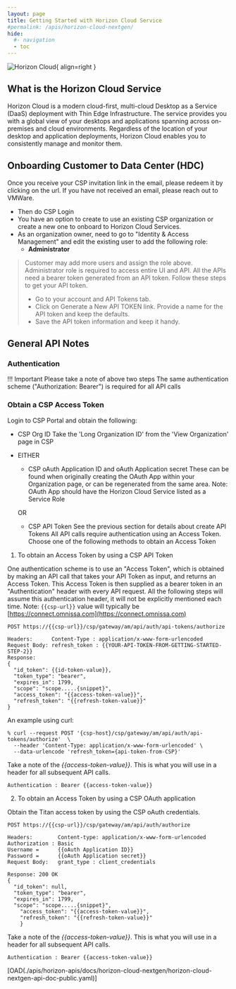 ```yaml
---
layout: page
title: Getting Started with Horizon Cloud Service
#permalink: /apis/horizon-cloud-nextgen/
hide:
  #- navigation
  - toc
---
```


![Horizon Cloud](../../../assets/logos/horizon-cloud-logo.png){ align=right }

## What is the Horizon Cloud Service

Horizon Cloud is a modern cloud-first, multi-cloud Desktop as a Service (DaaS) deployment with Thin Edge Infrastructure. The service provides you with a global view of your desktops and applications spanning across on-premises and cloud environments. Regardless of the location of your desktop and application deployments, Horizon Cloud enables you to consistently manage and monitor them.

## Onboarding Customer to Data Center (HDC)

Once you receive your CSP invitation link in the email, please redeem it by clicking on the url. If you have not received an email, please reach out to VMWare.
- Then do CSP Login
- You have an option to create to use an existing CSP organization or create a new one to onboard to Horizon Cloud Services.
- As an organization owner, need to go to "Identity & Access Management" and edit the existing user to add the following role:
  -  **Administrator**  
  
>   Customer may add more users and assign the role above. Administrator role is required to access entire UI and API. All the APIs need a bearer token generated from an API token. Follow these steps to get your API token.
> - Go to your account and API Tokens tab.
> - Click on Generate a New API TOKEN link. Provide a name for the API token and keep the defaults.
> - Save the API token information and keep it handy.

## General API Notes

### Authentication

!!! Important
    Please take a note of above two steps The same authentication scheme ("Authorization: Bearer") is required for all API calls

### Obtain a CSP Access Token

Login to CSP Portal and obtain the following:
- CSP Org ID
  Take the 'Long Organization ID' from the 'View Organization' page in CSP
- EITHER 
  - CSP oAuth Application ID and oAuth Application secret
  These can be found when originally creating the OAuth App within your Organization page, or can be regenerated from the same area. Note: OAuth App should have the Horizon Cloud Service listed as a Service Role
  
  OR
  - CSP API Token
  See the previous section for details about create API Tokens 
  All API calls require authentication using an Access Token.
  Choose one of the following methods to obtain an Access Token

1. To obtain an Access Token by using a CSP API Token

One authentication scheme is to use an "Access Token", which is obtained by making an API call that takes  your  API Token as input, and returns an Access Token. This Access Token is then supplied as a bearer token in an "Authentication" header with every API request. All the following steps will assume this authentication header, it will not be explicitly mentioned each time.
Note: `{{csp-url}}` value will typically be [https://connect.omnissa.com](https://connect.omnissa.com)
```
POST https://{{csp-url}}/csp/gateway/am/api/auth/api-tokens/authorize
```
```
Headers:      Content-Type : application/x-www-form-urlencoded
Request Body: refresh_token : {{YOUR-API-TOKEN-FROM-GETTING-STARTED-STEP-2}}
Response:
{
  "id_token": {{id-token-value}},
  "token_type": "bearer",
  "expires_in": 1799,
  "scope": "scope.....{snippet}",
  "access_token": "{{access-token-value}}",
  "refresh_token": "{{refresh-token-value}}"
}
```
An example using curl:
```
% curl --request POST '{csp-host}/csp/gateway/am/api/auth/api-tokens/authorize'  \
  --header 'Content-Type: application/x-www-form-urlencoded' \
  --data-urlencode 'refresh_token={api-token-from-CSP}'
```

Take a note of the  *{{access-token-value}}*. This is what you will use in a header for all subsequent API calls.
```
Authentication : Bearer {{access-token-value}}
```

2. To obtain an Access Token by using a CSP OAuth application

Obtain the Titan access token by using the CSP oAuth credentials.
```
POST https://{{csp-url}}/csp/gateway/am/api/auth/authorize
```

```
Headers:        Content-type: application/x-www-form-urlencoded
Authorization : Basic
Username =      {{oAuth Application ID}}
Password =      {{oAuth Application secret}}
Request Body:   grant_type : client_credentials

Response: 200 OK
{
  "id_token": null,
  "token_type": "bearer",
  "expires_in": 1799,
  "scope": "scope.....{snippet}",
    "access_token": "{{access-token-value}}",
    "refresh_token": "{{refresh-token-value}}"
    }
```

Take a note of the  *{{access-token-value}}*. This is what you will use in a header for all subsequent API calls.

```
Authentication : Bearer {{access-token-value}}
```

<!-- <swagger-ui src="horizon-cloud-nextgen-api-doc-public.yaml"/> -->
[OAD(./apis/horizon-apis/docs/horizon-cloud-nextgen/horizon-cloud-nextgen-api-doc-public.yaml)]
